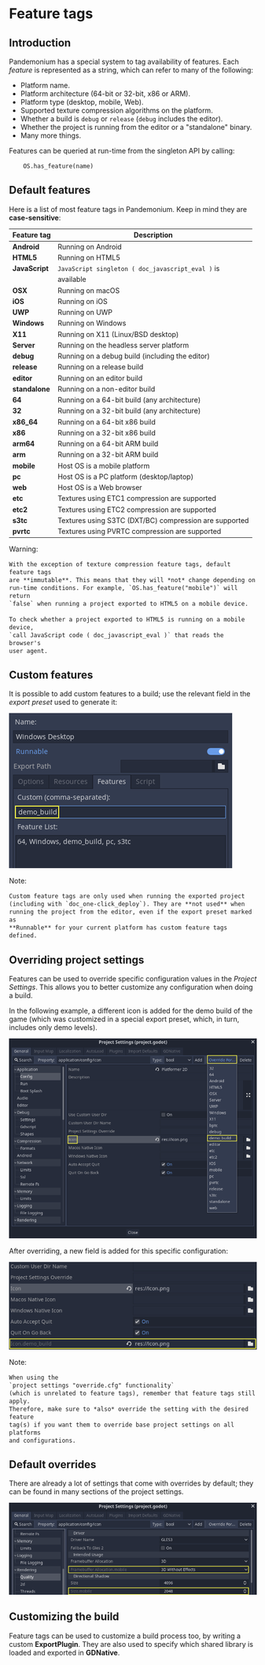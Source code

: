
# Feature tags

## Introduction

Pandemonium has a special system to tag availability of features.
Each *feature* is represented as a string, which can refer to many of the following:

* Platform name.
* Platform architecture (64-bit or 32-bit, x86 or ARM).
* Platform type (desktop, mobile, Web).
* Supported texture compression algorithms on the platform.
* Whether a build is `debug` or `release` (`debug` includes the editor).
* Whether the project is running from the editor or a "standalone" binary.
* Many more things.

Features can be queried at run-time from the singleton API by calling:

```
    OS.has_feature(name)
```

## Default features

Here is a list of most feature tags in Pandemonium. Keep in mind they are **case-sensitive**:


| **Feature tag** | **Description**                                        |
|-----------------|--------------------------------------------------------|
| **Android**     | Running on Android                                     |
| **HTML5**       | Running on HTML5                                       |
| **JavaScript**  | `JavaScript singleton ( doc_javascript_eval )` is      |
|                 | available                                              |
| **OSX**         | Running on macOS                                       |
| **iOS**         | Running on iOS                                         |
| **UWP**         | Running on UWP                                         |
| **Windows**     | Running on Windows                                     |
| **X11**         | Running on X11 (Linux/BSD desktop)                     |
| **Server**      | Running on the headless server platform                |
| **debug**       | Running on a debug build (including the editor)        |
| **release**     | Running on a release build                             |
| **editor**      | Running on an editor build                             |
| **standalone**  | Running on a non-editor build                          |
| **64**          | Running on a 64-bit build (any architecture)           |
| **32**          | Running on a 32-bit build (any architecture)           |
| **x86_64**      | Running on a 64-bit x86 build                          |
| **x86**         | Running on a 32-bit x86 build                          |
| **arm64**       | Running on a 64-bit ARM build                          |
| **arm**         | Running on a 32-bit ARM build                          |
| **mobile**      | Host OS is a mobile platform                           |
| **pc**          | Host OS is a PC platform (desktop/laptop)              |
| **web**         | Host OS is a Web browser                               |
| **etc**         | Textures using ETC1 compression are supported          |
| **etc2**        | Textures using ETC2 compression are supported          |
| **s3tc**        | Textures using S3TC (DXT/BC) compression are supported |
| **pvrtc**       | Textures using PVRTC compression are supported         |

Warning:


    With the exception of texture compression feature tags, default feature tags
    are **immutable**. This means that they will *not* change depending on
    run-time conditions. For example, `OS.has_feature("mobile")` will return
    `false` when running a project exported to HTML5 on a mobile device.

    To check whether a project exported to HTML5 is running on a mobile device,
    `call JavaScript code ( doc_javascript_eval )` that reads the browser's
    user agent.

## Custom features

It is possible to add custom features to a build; use the relevant
field in the *export preset* used to generate it:

![](img/feature_tags1.png)

Note:


    Custom feature tags are only used when running the exported project
    (including with `doc_one-click_deploy`). They are **not used** when
    running the project from the editor, even if the export preset marked as
    **Runnable** for your current platform has custom feature tags defined.

## Overriding project settings

Features can be used to override specific configuration values in the *Project Settings*.
This allows you to better customize any configuration when doing a build.

In the following example, a different icon is added for the demo build of the game (which was
customized in a special export preset, which, in turn, includes only demo levels).

![](img/feature_tags2.png)

After overriding, a new field is added for this specific configuration:

![](img/feature_tags3.png)

Note:


    When using the
    `project settings "override.cfg" functionality`
    (which is unrelated to feature tags), remember that feature tags still apply.
    Therefore, make sure to *also* override the setting with the desired feature
    tag(s) if you want them to override base project settings on all platforms
    and configurations.

## Default overrides

There are already a lot of settings that come with overrides by default; they can be found
in many sections of the project settings.

![](img/feature_tags4.png)

## Customizing the build

Feature tags can be used to customize a build process too, by writing a custom **ExportPlugin**.
They are also used to specify which shared library is loaded and exported in **GDNative**.
